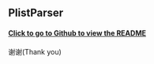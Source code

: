 
## PlistParser
#### [Click to go to Github to view the README](https://github.com/whiteEelsYikes/PlistParser/blob/main/README.md)

谢谢(Thank you)